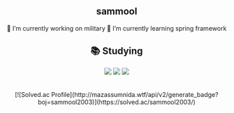 <div align="center">
  
## sammool
🌱  I’m currently working on military
🌱 I’m currently learning spring framework
  
 ## 📚 Studying 
<div>
    <img src="https://img.shields.io/badge/C++-00599C?style=for-the-badge-square&logo=cplusplus&logoColor=white">
    <img src="https://img.shields.io/badge/Java-FFFFFF?style=for-the-badge-square&logo=OpenJDK&logoColor=black">
    <img src="https://img.shields.io/badge/Spring-6DB33F?style=for-the-badgesquare&logo=Spring&logoColor=white">
</div>
  
<br>
<br>
 [![Solved.ac Profile](http://mazassumnida.wtf/api/v2/generate_badge?boj=sammool2003)](https://solved.ac/sammool2003/)






